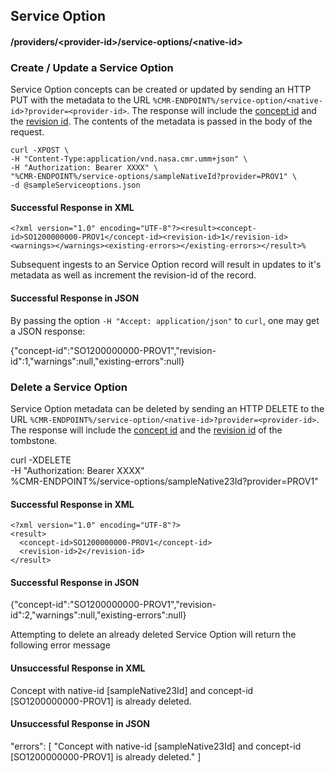 ## <a name="service-option"></a> Service Option

#### <a name="provider-info-service-option"></a> /providers/&lt;provider-id&gt;/service-options/&lt;native-id&gt;

### <a name="create-update-service-option"></a> Create / Update a Service Option

Service Option concepts can be created or updated by sending an HTTP PUT with the metadata to the URL `%CMR-ENDPOINT%/service-option/<native-id>?provider=<provider-id>`. The response will include the [concept id](#concept-id) and the [revision id](#revision-id). The contents of the metadata is passed in the body of the request.

```
curl -XPOST \
-H "Content-Type:application/vnd.nasa.cmr.umm+json" \
-H "Authorization: Bearer XXXX" \
"%CMR-ENDPOINT%/service-options/sampleNativeId?provider=PROV1" \
-d @sampleServiceoptions.json
```

#### Successful Response in XML
```
<?xml version="1.0" encoding="UTF-8"?><result><concept-id>SO1200000000-PROV1</concept-id><revision-id>1</revision-id><warnings></warnings><existing-errors></existing-errors></result>%
```
Subsequent ingests to an Service Option record will result in updates to it's metadata as well as increment the revision-id of the record.
#### Successful Response in JSON

By passing the option `-H "Accept: application/json"` to `curl`, one may
get a JSON response:

  {"concept-id":"SO1200000000-PROV1","revision-id":1,"warnings":null,"existing-errors":null}

### <a name="delete-service-option"></a> Delete a Service Option

Service Option metadata can be deleted by sending an HTTP DELETE to the URL `%CMR-ENDPOINT%/service-option/<native-id>?provider=<provider-id>`. The response will include the [concept id](#concept-id) and the [revision id](#revision-id) of the tombstone.


  curl -XDELETE \
    -H "Authorization: Bearer XXXX" \
    %CMR-ENDPOINT%/service-options/sampleNative23Id?provider=PROV1"

#### Successful Response in XML

```
<?xml version="1.0" encoding="UTF-8"?>
<result>
  <concept-id>SO1200000000-PROV1</concept-id>
  <revision-id>2</revision-id>
</result>
```
#### Successful Response in JSON

  {"concept-id":"SO1200000000-PROV1","revision-id":2,"warnings":null,"existing-errors":null}

Attempting to delete an already deleted Service Option will return the following error message
#### Unsuccessful Response in XML

<?xml version="1.0" encoding="UTF-8"?>
<errors>
    <error>Concept with native-id [sampleNative23Id] and concept-id [SO1200000000-PROV1] is already deleted.</error>
</errors>

#### Unsuccessful Response in JSON

"errors": [
        "Concept with native-id [sampleNative23Id] and concept-id [SO1200000000-PROV1] is already deleted."
    ]
